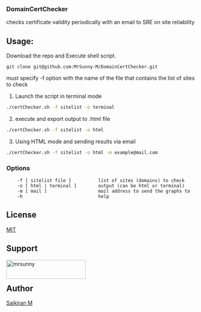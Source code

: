 ### DomainCertChecker

checks certificate validity periodically with an email to SRE on site reliability


## Usage:

Download the repo and Execute shell script.

`git clone git@github.com:MrSunny-M/DomainCertChecker.git`

must specify -f option with the name of the file that contains the list of sites to check

1. Launch the script in terminal mode

```bash
./certChecker.sh -f sitelist -o terminal
```

2. execute and export output to .html file

```bash
./certChecker.sh -f sitelist -o html
```

3. Using HTML mode and sending results via email

```bash
./certChecker.sh -f sitelist -o html -m example@mail.com
```

### Options

    	-f [ sitelist file ]          list of sites (domains) to check
		-o [ html | terminal ]        output (can be html or terminal)
		-m [ mail ]                   mail address to send the graphs to
		-h                            help
    
    
## License

[MIT](https://choosealicense.com/licenses/mit/)

## Support

<p><a href="https://www.buymeacoffee.com/mrsunny"> <img align="left" src="https://cdn.buymeacoffee.com/buttons/v2/default-yellow.png" height="50" width="210" alt="mrsunny" /></a></p><br><br>

## Author

[Saikiran M](https://github.com/MrSunny-M)
